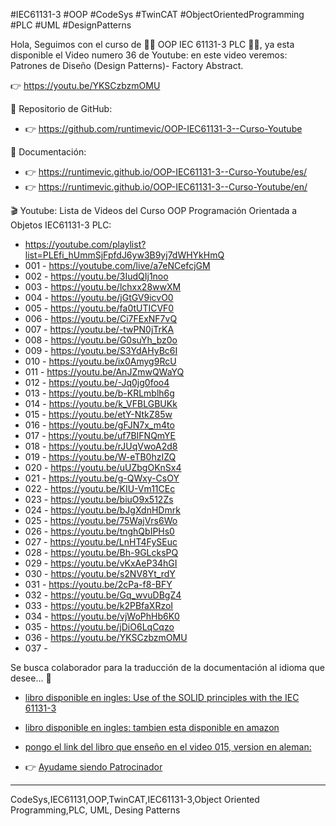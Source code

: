 #IEC61131-3 #OOP #CodeSys #TwinCAT #ObjectOrientedProgramming #PLC #UML #DesignPatterns

Hola,
Seguimos con el curso de 👩‍💻 OOP IEC 61131-3 PLC 👨‍💻,
ya esta disponible el Video numero 36 de Youtube:
en este video veremos: Patrones de Diseño (Design Patterns)- Factory Abstract.

👉 https://youtu.be/YKSCzbzmOMU

🐙 Repositorio de GitHub:
- 👉 https://github.com/runtimevic/OOP-IEC61131-3--Curso-Youtube

📖 Documentación:
- 👉 https://runtimevic.github.io/OOP-IEC61131-3--Curso-Youtube/es/
- 👉 https://runtimevic.github.io/OOP-IEC61131-3--Curso-Youtube/en/

🎬 Youtube:
Lista de Videos del Curso OOP Programación Orientada a Objetos IEC61131-3 PLC:

- https://youtube.com/playlist?list=PLEfi_hUmmSjFpfdJ6yw3B9yj7dWHYkHmQ
- 001 - https://youtube.com/live/a7eNCefcjGM
- 002 - https://youtu.be/3IudQIj1noo
- 003 - https://youtu.be/lchxx28wwXM
- 004 - https://youtu.be/jGtGV9icvO0
- 005 - https://youtu.be/fa0tUTICVF0
- 006 - https://youtu.be/Ci7FExNF7vQ
- 007 - https://youtu.be/-twPN0jTrKA
- 008 - https://youtu.be/G0suYh_bz0o
- 009 - https://youtu.be/S3YdAHyBc6I
- 010 - https://youtu.be/ix0Amyg9RcU
- 011 - https://youtu.be/AnJZmwQWaYQ
- 012 - https://youtu.be/-Jq0jg0foo4
- 013 - https://youtu.be/b-KRLmblh6g
- 014 - https://youtu.be/k_VFBLGBUKk
- 015 - https://youtu.be/etY-NtkZ85w
- 016 - https://youtu.be/gFJN7x_m4to
- 017 - https://youtu.be/uf7BIFNQmYE
- 018 - https://youtu.be/rJUqVwoA2d8
- 019 - https://youtu.be/W-eTB0hzIZQ
- 020 - https://youtu.be/uUZbgOKnSx4
- 021 - https://youtu.be/g-QWxy-CsOY
- 022 - https://youtu.be/KIU-Vm11CEc
- 023 - https://youtu.be/biuO9x512Zs
- 024 - https://youtu.be/bJgXdnHDmrk
- 025 - https://youtu.be/75WajVrs6Wo
- 026 - https://youtu.be/tnghQbIPHs0
- 027 - https://youtu.be/LnHT4FySEuc
- 028 - https://youtu.be/Bh-9GLcksPQ
- 029 - https://youtu.be/vKxAeP34hGI
- 030 - https://youtu.be/s2NV8Yt_rdY
- 031 - https://youtu.be/2cPa-f8-BFY
- 032 - https://youtu.be/Gq_wvuDBgZ4
- 033 - https://youtu.be/k2PBfaXRzoI
- 034 - https://youtu.be/vjWoPhHb6K0
- 035 - https://youtu.be/jDiO6LqCqzo
- 036 - https://youtu.be/YKSCzbzmOMU
- 037 -

Se busca colaborador para la traducción de la documentación al idioma que desee... 👀

- [libro disponible en ingles: Use of the SOLID principles with the IEC 61131-3](https://www.bod.de/buchshop/use-of-the-solid-principles-with-the-iec-61131-3-stefan-henneken-9783757892227)

- [libro disponible en ingles: tambien esta disponible en amazon](https://www.amazon.es/Use-SOLID-principles-61131-3-Object-Oriented/dp/3757892224/ref=sr_1_2?__mk_es_ES=%C3%85M%C3%85%C5%BD%C3%95%C3%91&crid=259YTE8GIY65K&keywords=SOLID+IEC+61131-3&qid=1699097833&sprefix=solid+iec+61131-3%2Caps%2C88&sr=8-2)

- [pongo el link del libro que enseño en el video 015, version en aleman:](https://www.bod.de/buchshop/anwendung-der-solid-prinzipien-mit-der-iec-61131-3-stefan-henneken-9783734746857)

- 👉 [Ayudame siendo Patrocinador](https://github.com/sponsors/runtimevic)


***
CodeSys,IEC61131,OOP,TwinCAT,IEC61131-3,Object Oriented Programming,PLC, UML, Desing Patterns